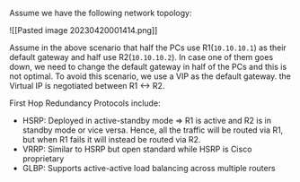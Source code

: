 Assume we have the following network topology:

![[Pasted image 20230420001414.png]]

Assume in the above scenario that half the PCs use R1(`10.10.10.1`) as their default gateway and half use R2(`10.10.10.2`). In case one of them goes down, we need to change the default gateway in half of the PCs and this is not optimal. To avoid this scenario, we use a VIP as the default gateway. the Virtual IP is negotiated between R1 <-> R2.

First Hop Redundancy Protocols include:
- HSRP: Deployed in active-standby mode => R1 is active and R2 is in standby mode or vice versa. Hence, all the traffic will be routed via R1, but when R1 fails it will instead be routed via R2.
- VRRP: Similar to HSRP but open standard while HSRP is Cisco proprietary
- GLBP: Supports active-active load balancing across multiple routers